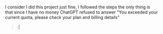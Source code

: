 I consider I did this project just fine, I followed the steps
the only thing is that since I have no money ChatGPT refused to answer
"You exceeded your current quota, please check your plan and billing details"
>:[
